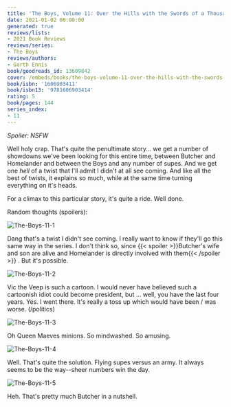 ```yaml
---
title: 'The Boys, Volume 11: Over the Hills with the Swords of a Thousand Men'
date: 2021-01-02 00:00:00
generated: true
reviews/lists:
- 2021 Book Reviews
reviews/series:
- The Boys
reviews/authors:
- Garth Ennis
book/goodreads_id: 13609842
cover: /embeds/books/the-boys-volume-11-over-the-hills-with-the-swords-of-a-thousand-men.jpg
book/isbn: '1606903411'
book/isbn13: '9781606903414'
rating: 5
book/pages: 144
series_index:
- 11
---
```

*Spoiler: NSFW*   

Well holy crap. That's quite the penultimate story... we get a number of showdowns we've been looking for this entire time, between Butcher and Homelander and between the Boys and any number of supes. And we get one *hell* of a twist that I'll admit I didn't at all see coming. And like all the best of twists, it explains so much, while at the same time turning everything on it's heads.  

<!--more-->

For a climax to this particular story, it's quite a ride. Well done.  

Random thoughts (spoilers):  

![The-Boys-11-1](/embeds/books/attachments/the-boys-11-1.jpg)  

Dang that's a twist I didn't see coming. I really want to know if they'll go this same way in the series. I don't think so, since  {{< spoiler >}}Butcher's wife and son are alive and Homelander is directly involved with them{{< /spoiler >}}  . But it's possible.  

![The-Boys-11-2](/embeds/books/attachments/the-boys-11-2.jpg)  

Vic the Veep is such a cartoon. I would never have believed such a cartoonish idiot could become president, but ... well, you have the last four years. Yes. I went there. It's really a toss up which would have been / was worse. (/politics)  

![The-Boys-11-3](/embeds/books/attachments/the-boys-11-3.jpg)  

Oh Queen Maeves minions. So mindwashed. So amusing.  

![The-Boys-11-4](/embeds/books/attachments/the-boys-11-4.jpg)  

Well. That's quite the solution. Flying supes versus an army. It always seems to be the way--sheer numbers win the day.  

![The-Boys-11-5](/embeds/books/attachments/the-boys-11-5.jpg)  

Heh. That's pretty much Butcher in a nutshell.